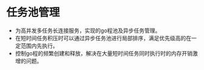 # 任务池管理
* 为高并发多任务长连接服务，实现的go程池及异步任务管理。
* 在短时间任务积压时可以通过异步任务池进行局部排序，满足优先级高的在一定范围内先执行。
* 控制go程的频繁创建和释放，解决在大量短时间任务同时执行时的内存开销激增的问题。
